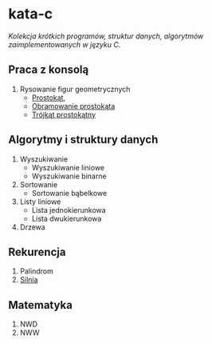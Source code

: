 # kata-c
_Kolekcja krótkich programów, struktur danych, algorytmów zaimplementowanych w języku C._

Praca z konsolą
---------------

1. Rysowanie figur geometrycznych
    * [Prostokąt](/console/print_rectangle.c),
    * [Obramowanie prostokąta](/console/print_rectangle_with_border.c)
    * [Trójkąt prostokątny](/console/print_triangle_rectangular.c)

Algorytmy i struktury danych
----------------------------

1. Wyszukiwanie
    * Wyszukiwanie liniowe
    * Wyszukiwanie binarne
2. Sortowanie
    * Sortowanie bąbelkowe
3. Listy liniowe
    * Lista jednokierunkowa
    * Lista dwukierunkowa
4. Drzewa

Rekurencja
----------

1. Palindrom
2. [Silnia](/recursion/factorial.c)

Matematyka
----------

1. NWD
2. NWW

